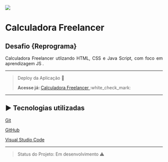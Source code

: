 



<img src="https://img.shields.io/static/v1?label=JavaScript&message=linguage&color=Orange&style=for-the-badge&logo=JavaScript"/></p>

<h1 align="justify"> Calculadora Freelancer</h1>
<h2 align="justify"> Desafio {Reprograma} </h2>




 
<p align="justify"> Calculadora Freelancer utlizando HTML, CSS e Java Script, com foco em aprendizagem JS . </p>

----
> <p> Deploy da Aplicação 💨 </>
> <p> <b> Acesse já: </b>  <a href="https://calculadora-workshop-valeria-melo.netlify.app/"> Calculadora Freelancer </a>  :white_check_mark: </p>

----
## ▶️ Tecnologias utilizadas


<a href="https://git-scm.com/">  Git</a>

<a href="https://github.com/val-bit">  GitHub</a>

<a href="https://code.visualstudio.com/">  Visual Studio Code </a>

----

> Status do Projeto: Em desenvolvimento :warning:

